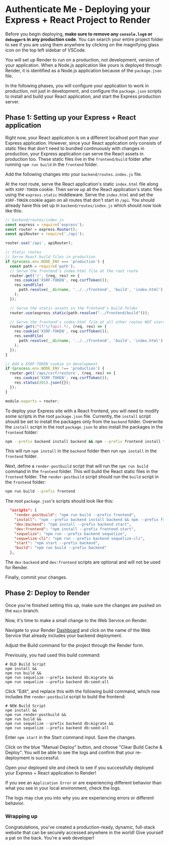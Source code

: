 # Authenticate Me - Deploying your Express + React Project to Render

Before you begin deploying, **make sure to remove any `console.log`s or
`debugger`s in any production code**. You can search your entire project folder
to see if you are using them anywhere by clicking on the magnifying glass icon
on the top left sidebar of VSCode.

You will set up Render to run on a production, not development, version of your
application. When a Node.js application like yours is deployed through Render,
it is identified as a Node.js application because of the `package.json` file.

In the following phases, you will configure your application to work in
production, not just in development, and configure the `package.json` scripts
to install and build your React application, and start the Express production server.

## Phase 1: Setting up your Express + React application

Right now, your React application is on a different localhost port than your
Express application. However, since your React application only consists of
static files that don't need to bundled continuously with changes in production,
your Express application can serve the React assets in production too. These
static files live in the `frontend/build` folder after running `npm run build`
in the `frontend` folder.

Add the following changes into your `backend/routes.index.js` file.

At the root route, serve the React application's static `index.html` file along
with `XSRF-TOKEN` cookie. Then serve up all the React application's static
files using the `express.static` middleware. Serve the `index.html` and set the
`XSRF-TOKEN` cookie again on all routes that don't start in `/api`. You should
already have this set up in `backend/routes/index.js` which should now look
like this:

```js
// backend/routes/index.js
const express = require('express');
const router = express.Router();
const apiRouter = require('./api');

router.use('/api', apiRouter);

// Static routes
// Serve React build files in production
if (process.env.NODE_ENV === 'production') {
  const path = require('path');
  // Serve the frontend's index.html file at the root route
  router.get('/', (req, res) => {
    res.cookie('XSRF-TOKEN', req.csrfToken());
    res.sendFile(
      path.resolve(__dirname, '../../frontend', 'build', 'index.html')
    );
  });

  // Serve the static assets in the frontend's build folder
  router.use(express.static(path.resolve("../frontend/build")));

  // Serve the frontend's index.html file at all other routes NOT starting with /api
  router.get(/^(?!\/?api).*/, (req, res) => {
    res.cookie('XSRF-TOKEN', req.csrfToken());
    res.sendFile(
      path.resolve(__dirname, '../../frontend', 'build', 'index.html')
    );
  });
}

// Add a XSRF-TOKEN cookie in development
if (process.env.NODE_ENV !== 'production') {
  router.get('/api/csrf/restore', (req, res) => {
    res.cookie('XSRF-TOKEN', req.csrfToken());
    res.status(201).json({});
  });
}

module.exports = router;
```

To deploy your Express site with a React frontend, you will need to modify some
scripts in the root `package.json` file. Currently, the `install` script should
be set to install the packages only from the `backend` folder. Overwrite the
`install` script in the root `package.json` to also install the packages in the
`frontend` folder:

```bash
npm --prefix backend install backend && npm --prefix frontend install frontend
```

This will run `npm install` in the `backend` folder then run `npm install` in
the `frontend` folder.

Next, define a `render-postbuild` script that will run the `npm run build`
command in the `frontend` folder. This will build the React static files in
the `frontend` folder. The `render-postbuild` script should run the `build`
script in the `frontend` folder:

```bash
npm run build --prefix frontend
```

The root `package.json`'s scripts should look like this:

```json
  "scripts": {
    "render-postbuild": "npm run build --prefix frontend",
    "install": "npm --prefix backend install backend && npm --prefix frontend install frontend",
    "dev:backend": "npm install --prefix backend start",
    "dev:frontend": "npm install --prefix frontend start",
    "sequelize": "npm run --prefix backend sequelize",
    "sequelize-cli": "npm run --prefix backend sequelize-cli",
    "start": "npm start --prefix backend",
    "build": "npm run build --prefix backend"
  },
```

The `dev:backend` and `dev:frontend` scripts are optional and will not be used
for Render.

<!-- Not using CSP in helmet anymore -->
<!-- There's just one more thing to edit. For the `build` script in the
`frontend/package.json` file, add an `INLINE_RUNTIME_CHUNK=false` environment
variable before `react-scripts build`. This is necessary because the `helmet`
backend package is a middleware you added as an extra layer of security to the
Express application in production. The `helmet` middleware adds a [Content
Security Policy] which doesn't allow unsafe-inline JavaScript scripts. React,
by default, adds their JavaScript scripts as unsafe-inline. To remove this,
you need to have an environment variable of `INLINE_RUNTIME_CHUNK` set to
`false` before running `react-scripts build`.

`frontend/package.json`'s scripts should now look like this:

```json
  "scripts": {
    "start": "react-scripts start",
    "build": "INLINE_RUNTIME_CHUNK=false react-scripts build",
    "test": "react-scripts test",
    "eject": "react-scripts eject"
  },
``` -->

Finally, commit your changes.

## Phase 2: Deploy to Render

Once you're finished setting this up, make sure the changes are pushed on the `main` branch.

Now, it's time to make a small change to the Web Service on Render.

Navigate to your Render [Dashboard] and click on the name of the Web Service
that already includes your backend deployment.

Adjust the Build command for the project through the Render form.

Previously, you had used this build command:

```shell
# OLD Build Script
npm install &&
npm run build &&
npm run sequelize --prefix backend db:migrate &&
npm run sequelize --prefix backend db:seed:all
```

Click "Edit", and replace this with the following build command, which now includes the `render-postbuild` script to build the frontend:

```shell
# NEW Build Script
npm install &&
npm run render-postbuild &&
npm run build &&
npm run sequelize --prefix backend db:migrate &&
npm run sequelize --prefix backend db:seed:all
```

Enter `npm start` in the Start command input. Save the changes. 

Click on the blue "Manual Deploy" button, and choose
"Clear Build Cache & Deploy". You will be able to see the logs and confirm that
your re-deployment is successful.

Open your deployed site and check to see if you successfully deployed your
Express + React application to Render!

If you see an `Application Error` or are experiencing different behavior than
what you see in your local environment, check the logs.

The logs may clue you into why you are experiencing errors or different
behavior.

### Wrapping up

Congratulations, you've created a production-ready, dynamic, full-stack website
that can be securely accessed anywhere in the world! Give yourself a pat on the
back. You're a web developer!


[Dashboard]: https://dashboard.render.com/